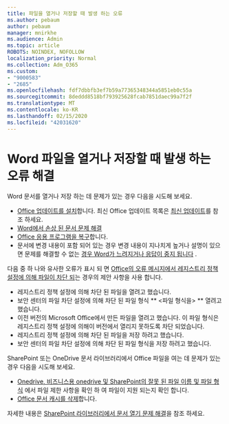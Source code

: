 ```yaml
---
title: 파일을 열거나 저장할 때 발생 하는 오류
ms.author: pebaum
author: pebaum
manager: mnirkhe
ms.audience: Admin
ms.topic: article
ROBOTS: NOINDEX, NOFOLLOW
localization_priority: Normal
ms.collection: Adm_O365
ms.custom:
- "9000583"
- "2685"
ms.openlocfilehash: fdf7dbbfb3ef7b59a77365348344a5851eb0c55a
ms.sourcegitcommit: 8deddd8518bf793925628fcab7851daec99a7f2f
ms.translationtype: MT
ms.contentlocale: ko-KR
ms.lasthandoff: 02/15/2020
ms.locfileid: "42031620"
---
```

# <a name="resolve-errors-opening-or-saving-word-files"></a>Word 파일을 열거나 저장할 때 발생 하는 오류 해결

Word 문서를 열거나 저장 하는 데 문제가 있는 경우 다음을 시도해 보세요.

- [Office 업데이트를 설치](https://support.office.com/article/2ab296f3-7f03-43a2-8e50-46de917611c5)합니다. 최신 Office 업데이트 목록은 [최신 업데이트](https://docs.microsoft.com/officeupdates/office-updates-msi)를 참조 하세요.
- [Word에서 손상 된 문서 문제 해결](https://docs.microsoft.com/office/troubleshoot/word/damaged-documents-in-word)
- [Office 응용 프로그램을 복구](https://support.office.com/Article/Repair-an-Office-application-7821d4b6-7c1d-4205-aa0e-a6b40c5bb88b)합니다.
- 문서에 변경 내용이 포함 되어 있는 경우 변경 내용이 지나치게 높거나 설명이 있으면 문제를 해결할 수 없는 [경우 Word가 느려지거나 응답이 중지 됩니다](https://docs.microsoft.com/en-us/office/troubleshoot/word/word-stops-responding) .

다음 중 하 나와 유사한 오류가 표시 되 면 [Office의 오류 메시지에서 레지스트리 정책 설정에 의해 파일이 차단 되](https://docs.microsoft.com/office/troubleshoot/settings/file-blocked-in-office)는 경우의 제안 사항을 사용 합니다.

- 레지스트리 정책 설정에 의해 차단 된 파일을 열려고 했습니다.
- 보안 센터의 파일 차단 설정에 의해 차단 된 파일 형식 ** \<파일 형식을\> ** 열려고 했습니다.
- 이전 버전의 Microsoft Office에서 만든 파일을 열려고 했습니다. 이 파일 형식은 레지스트리 정책 설정에 의해이 버전에서 열리지 못하도록 차단 되었습니다.
- 레지스트리 정책 설정에 의해 차단 된 파일을 저장 하려고 했습니다.
- 보안 센터의 파일 차단 설정에 의해 차단 된 파일 형식을 저장 하려고 했습니다.

SharePoint 또는 OneDrive 문서 라이브러리에서 Office 파일을 여는 데 문제가 있는 경우 다음을 시도해 보세요.

- [Onedrive, 비즈니스용 onedrive 및 SharePoint의 잘못 된 파일 이름 및 파일 형식](https://support.office.com/article/64883a5d-228e-48f5-b3d2-eb39e07630fa) 에서 파일 제한 사항을 확인 하 여 파일이 지원 되는지 확인 합니다. 
- [Office 문서 캐시를 삭제](https://support.office.com/article/b1d3765e-d71b-4bb8-99ca-acd22c42995d
)합니다. 

자세한 내용은 [SharePoint 라이브러리에서 문서 열기 문제 해결](https://support.office.com/article/31329fa1-4ad0-47fc-95d8-bb0c5b12a536)을 참조 하세요.